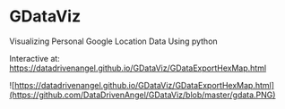 # GDataViz
Visualizing Personal Google Location Data Using python

Interactive at: https://datadrivenangel.github.io/GDataViz/GDataExportHexMap.html

![https://datadrivenangel.github.io/GDataViz/GDataExportHexMap.html](https://github.com/DataDrivenAngel/GDataViz/blob/master/gdata.PNG)
